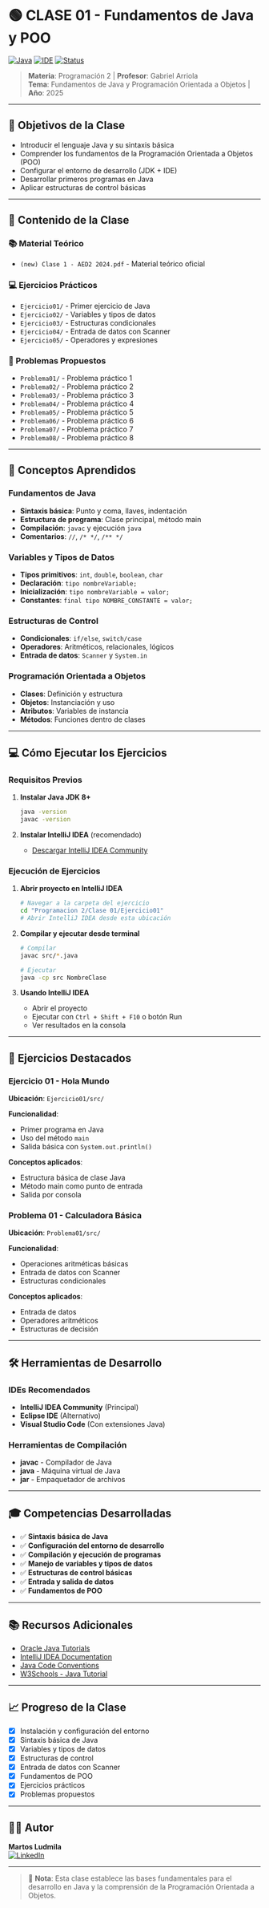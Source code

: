 # 🟢 CLASE 01 - Fundamentos de Java y POO

[![Java](https://img.shields.io/badge/Java-ED8B00?style=flat&logo=java&logoColor=white)](https://www.java.com/)
[![IDE](https://img.shields.io/badge/IDE-IntelliJ%20IDEA-000?style=flat&logo=intellij-idea&logoColor=white)](https://www.jetbrains.com/idea/)
[![Status](https://img.shields.io/badge/Status-Completed-green)]()

> **Materia**: Programación 2 | **Profesor**: Gabriel Arriola  
> **Tema**: Fundamentos de Java y Programación Orientada a Objetos | **Año**: 2025

---

## 🎯 Objetivos de la Clase

- Introducir el lenguaje Java y su sintaxis básica
- Comprender los fundamentos de la Programación Orientada a Objetos (POO)
- Configurar el entorno de desarrollo (JDK + IDE)
- Desarrollar primeros programas en Java
- Aplicar estructuras de control básicas

---

## 📂 Contenido de la Clase

### 📚 Material Teórico
- `(new) Clase 1 - AED2 2024.pdf` - Material teórico oficial

### 💻 Ejercicios Prácticos
- `Ejercicio01/` - Primer ejercicio de Java
- `Ejercicio02/` - Variables y tipos de datos
- `Ejercicio03/` - Estructuras condicionales
- `Ejercicio04/` - Entrada de datos con Scanner
- `Ejercicio05/` - Operadores y expresiones

### 🎯 Problemas Propuestos
- `Problema01/` - Problema práctico 1
- `Problema02/` - Problema práctico 2
- `Problema03/` - Problema práctico 3
- `Problema04/` - Problema práctico 4
- `Problema05/` - Problema práctico 5
- `Problema06/` - Problema práctico 6
- `Problema07/` - Problema práctico 7
- `Problema08/` - Problema práctico 8

---

## 🚀 Conceptos Aprendidos

### Fundamentos de Java
- **Sintaxis básica**: Punto y coma, llaves, indentación
- **Estructura de programa**: Clase principal, método main
- **Compilación**: `javac` y ejecución `java`
- **Comentarios**: `//`, `/* */`, `/** */`

### Variables y Tipos de Datos
- **Tipos primitivos**: `int`, `double`, `boolean`, `char`
- **Declaración**: `tipo nombreVariable;`
- **Inicialización**: `tipo nombreVariable = valor;`
- **Constantes**: `final tipo NOMBRE_CONSTANTE = valor;`

### Estructuras de Control
- **Condicionales**: `if/else`, `switch/case`
- **Operadores**: Aritméticos, relacionales, lógicos
- **Entrada de datos**: `Scanner` y `System.in`

### Programación Orientada a Objetos
- **Clases**: Definición y estructura
- **Objetos**: Instanciación y uso
- **Atributos**: Variables de instancia
- **Métodos**: Funciones dentro de clases

---

## 💻 Cómo Ejecutar los Ejercicios

### Requisitos Previos
1. **Instalar Java JDK 8+**
   ```bash
   java -version
   javac -version
   ```

2. **Instalar IntelliJ IDEA** (recomendado)
   - [Descargar IntelliJ IDEA Community](https://www.jetbrains.com/idea/download/)

### Ejecución de Ejercicios

1. **Abrir proyecto en IntelliJ IDEA**
   ```bash
   # Navegar a la carpeta del ejercicio
   cd "Programacion 2/Clase 01/Ejercicio01"
   # Abrir IntelliJ IDEA desde esta ubicación
   ```

2. **Compilar y ejecutar desde terminal**
   ```bash
   # Compilar
   javac src/*.java
   
   # Ejecutar
   java -cp src NombreClase
   ```

3. **Usando IntelliJ IDEA**
   - Abrir el proyecto
   - Ejecutar con `Ctrl + Shift + F10` o botón Run
   - Ver resultados en la consola

---

## 📝 Ejercicios Destacados

### Ejercicio 01 - Hola Mundo
**Ubicación**: `Ejercicio01/src/`

**Funcionalidad**:
- Primer programa en Java
- Uso del método `main`
- Salida básica con `System.out.println()`

**Conceptos aplicados**:
- Estructura básica de clase Java
- Método main como punto de entrada
- Salida por consola

### Problema 01 - Calculadora Básica
**Ubicación**: `Problema01/src/`

**Funcionalidad**:
- Operaciones aritméticas básicas
- Entrada de datos con Scanner
- Estructuras condicionales

**Conceptos aplicados**:
- Entrada de datos
- Operadores aritméticos
- Estructuras de decisión

---

## 🛠️ Herramientas de Desarrollo

### IDEs Recomendados
- **IntelliJ IDEA Community** (Principal)
- **Eclipse IDE** (Alternativo)
- **Visual Studio Code** (Con extensiones Java)

### Herramientas de Compilación
- **javac** - Compilador de Java
- **java** - Máquina virtual de Java
- **jar** - Empaquetador de archivos

---

## 🎓 Competencias Desarrolladas

- ✅ **Sintaxis básica de Java**
- ✅ **Configuración del entorno de desarrollo**
- ✅ **Compilación y ejecución de programas**
- ✅ **Manejo de variables y tipos de datos**
- ✅ **Estructuras de control básicas**
- ✅ **Entrada y salida de datos**
- ✅ **Fundamentos de POO**

---

## 📚 Recursos Adicionales

- [Oracle Java Tutorials](https://docs.oracle.com/javase/tutorial/)
- [IntelliJ IDEA Documentation](https://www.jetbrains.com/help/idea/)
- [Java Code Conventions](https://www.oracle.com/java/technologies/javase/codeconventions-contents.html)
- [W3Schools - Java Tutorial](https://www.w3schools.com/java/)

---

## 📈 Progreso de la Clase

- [x] Instalación y configuración del entorno
- [x] Sintaxis básica de Java
- [x] Variables y tipos de datos
- [x] Estructuras de control
- [x] Entrada de datos con Scanner
- [x] Fundamentos de POO
- [x] Ejercicios prácticos
- [x] Problemas propuestos

---

## 👨‍💻 Autor

**Martos Ludmila**  
[![LinkedIn](https://img.shields.io/badge/LinkedIn-0077B5?style=flat&logo=linkedin&logoColor=white)](https://www.linkedin.com/in/ludmimar89/)

---

> 📝 **Nota**: Esta clase establece las bases fundamentales para el desarrollo en Java y la comprensión de la Programación Orientada a Objetos.